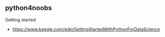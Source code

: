 ## python4noobs

Getting started

* https://www.kaggle.com/wiki/GettingStartedWithPythonForDataScience
